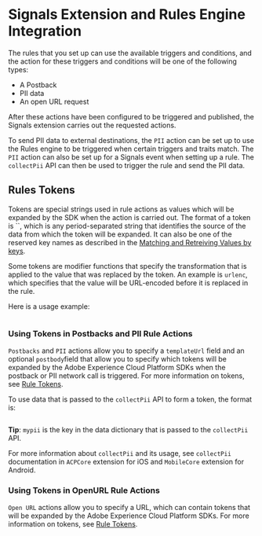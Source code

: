 # Signals Extension and Rules Engine Integration

The rules that you set up can use the available triggers and conditions, and the action for these triggers and conditions will be one of the following types:

* A Postback
* PII data
* An open URL request

After these actions have been configured to be triggered and published, the Signals extension carries out the requested actions.

To send PII data to external destinations, the `PII` action can be set up to use the Rules engine to be triggered when certain triggers and traits match. The `PII` action can also be set up for a Signals event when setting up a rule. The `collectPii` API can then be used to trigger the rule and send the PII data.

## Rules Tokens

Tokens are special strings used in rule actions as values which will be expanded by the SDK when the action is carried out. The format of a token is \`\`, which is any period-separated string that identifies the source of the data from which the token will be expanded. It can also be one of the reserved key names as described in the [Matching and Retreiving Values by keys](https://launch.gitbook.io/marketing-mobile-sdk-v5-by-adobe-documentation/rules-engine/rules-json#matching-and-retrieving-values-by-keys).

Some tokens are modifier functions that specify the transformation that is applied to the value that was replaced by the token. An example is `urlenc`, which specifies that the value will be URL-encoded before it is replaced in the rule.

Here is a usage example:

```text

```

### Using Tokens in Postbacks and PII Rule Actions

`Postbacks` and `PII` actions allow you to specify a `templateUrl` field and an optional `postbody`field that allow you to specify which tokens will be expanded by the Adobe Experience Cloud Platform SDKs when the postback or PII network call is triggered. For more information on tokens, see [Rule Tokens](signals-extension-rules-engine-integration.md#rules-tokens).

To use data that is passed to the `collectPii` API to form a token, the format is:

```text

```

**Tip**: `mypii` is the key in the data dictionary that is passed to the `collectPii` API.

For more information about `collectPii` and its usage, see `collectPii` documentation in `ACPCore` extension for iOS and `MobileCore` extension for Android.

### Using Tokens in OpenURL Rule Actions

`Open URL` actions allow you to specify a URL, which can contain tokens that will be expanded by the Adobe Experience Cloud Platform SDKs. For more information on tokens, see [Rule Tokens](signals-extension-rules-engine-integration.md#rules-tokens).

